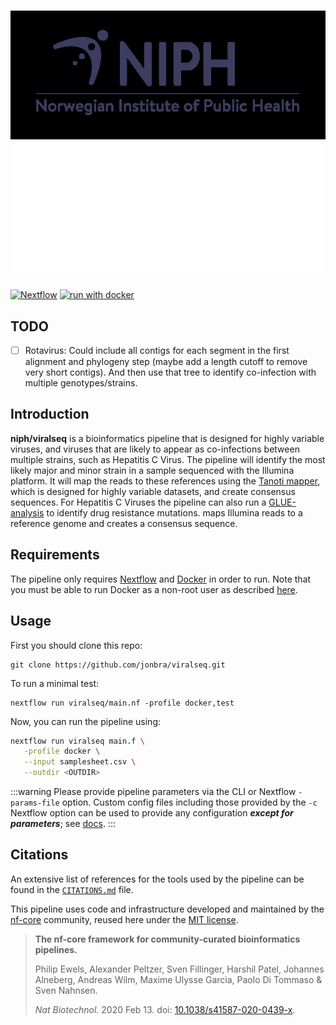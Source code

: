 # ![niph/viralseq](docs/images/logo-engelsk-hele-navnet.jpg#gh-light-mode-only) ![niph/viralseq](docs/images/logo-engelsk-hele-navnet-hvit.png#gh-dark-mode-only)

[![Nextflow](https://img.shields.io/badge/nextflow%20DSL2-%E2%89%A522.10.1-23aa62.svg)](https://www.nextflow.io/)
[![run with docker](https://img.shields.io/badge/run%20with-docker-0db7ed?labelColor=000000&logo=docker)](https://www.docker.com/)

## TODO
- [ ] Rotavirus: Could include all contigs for each segment in the first alignment and phylogeny step (maybe add a length cutoff to remove very short contigs). And then use that tree to identify co-infection with multiple genotypes/strains.

## Introduction

**niph/viralseq** is a bioinformatics pipeline that is designed for highly variable viruses, and viruses that are likely to appear as co-infections between multiple strains, such as Hepatitis C Virus. The pipeline will identify the most likely major and minor strain in a sample sequenced with the Illumina platform. It will map the reads to these references using the [Tanoti mapper](https://github.com/vbsreenu/Tanoti), which is designed for highly variable datasets, and create consensus sequences. For Hepatitis C Viruses the pipeline can also run a [GLUE-analysis](http://hcv-glue.cvr.gla.ac.uk/#/home) to identify drug resistance mutations.
maps Illumina reads to a reference genome and creates a consensus sequence.

## Requirements
The pipeline only requires [Nextflow](https://nextflow.io/) and [Docker](https://www.docker.com/) in order to run. Note that you must be able to run Docker as a non-root user as described [here](https://docs.docker.com/engine/install/linux-postinstall/#manage-docker-as-a-non-root-user).

## Usage
First you should clone this repo:
```
git clone https://github.com/jonbra/viralseq.git
```

To run a minimal test:
```
nextflow run viralseq/main.nf -profile docker,test
```

Now, you can run the pipeline using:


```bash
nextflow run viralseq main.f \
   -profile docker \
   --input samplesheet.csv \
   --outdir <OUTDIR>
```

:::warning
Please provide pipeline parameters via the CLI or Nextflow `-params-file` option. Custom config files including those
provided by the `-c` Nextflow option can be used to provide any configuration _**except for parameters**_;
see [docs](https://nf-co.re/usage/configuration#custom-configuration-files).
:::




## Citations

<!-- TODO nf-core: Add citation for pipeline after first release. Uncomment lines below and update Zenodo doi and badge at the top of this file. -->
<!-- If you use  niph/viralseq for your analysis, please cite it using the following doi: [10.5281/zenodo.XXXXXX](https://doi.org/10.5281/zenodo.XXXXXX) -->

<!-- TODO nf-core: Add bibliography of tools and data used in your pipeline -->

An extensive list of references for the tools used by the pipeline can be found in the [`CITATIONS.md`](CITATIONS.md) file.

This pipeline uses code and infrastructure developed and maintained by the [nf-core](https://nf-co.re) community, reused here under the [MIT license](https://github.com/nf-core/tools/blob/master/LICENSE).

> **The nf-core framework for community-curated bioinformatics pipelines.**
>
> Philip Ewels, Alexander Peltzer, Sven Fillinger, Harshil Patel, Johannes Alneberg, Andreas Wilm, Maxime Ulysse Garcia, Paolo Di Tommaso & Sven Nahnsen.
>
> _Nat Biotechnol._ 2020 Feb 13. doi: [10.1038/s41587-020-0439-x](https://dx.doi.org/10.1038/s41587-020-0439-x).

